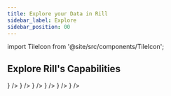 ```yaml
---
title: Explore your Data in Rill 
sidebar_label: Explore
sidebar_position: 00
---
```


import TileIcon from '@site/src/components/TileIcon';



## Explore Rill's Capabilities

<div className="tile-icon-grid">
    <TileIcon
    header="Connect Data Sources"
    content="Connect to your data sources and start ingesting data into Rill for analysis."
    link="/reference/connectors"
    icon={<img src="/img/home/connect.svg" alt="Connect" style={{ width: 24, height: 24 }} />}
    />
    <TileIcon
    header="Prepare Your Data"
    content="Transform and prepare your data with Rill's powerful ETL capabilities."
    link="/build/models"
    icon={<img src="/img/home/model.svg" alt="Model" style={{ width: 24, height: 24 }} />}
    />
    <TileIcon
    header="Create a Metrics Layer"
    content="Build a metrics layer to define key business metrics and KPIs."
    link="/build/metrics-view"
    icon={<img src="/img/home/metrics.svg" alt="Metrics" style={{ width: 24, height: 24 }} />}
    />
    <TileIcon
    header="Explore Your Data"
    content="Use Rill's interactive data exploration tools to discover insights."
    link="/explore/dashboard-101"
    icon={<img src="/img/home/explore.svg" alt="Explore" style={{ width: 24, height: 24 }} />}
    />
    <TileIcon
    header="Embed a Dashboard"
    content="Embed Rill dashboards into your applications and workflows."
    link="/integrate/embedding"
    icon={<img src="/img/home/embed.svg" alt="Embed" style={{ width: 24, height: 24 }} />}
    />
    <TileIcon
    header="Release Notes"
    content="Curious about what's new?"
    link="/notes"
    icon={<img src="/img/home/notification.svg" alt="Embed" style={{ width: 24, height: 24 }} />}
    />
</div>